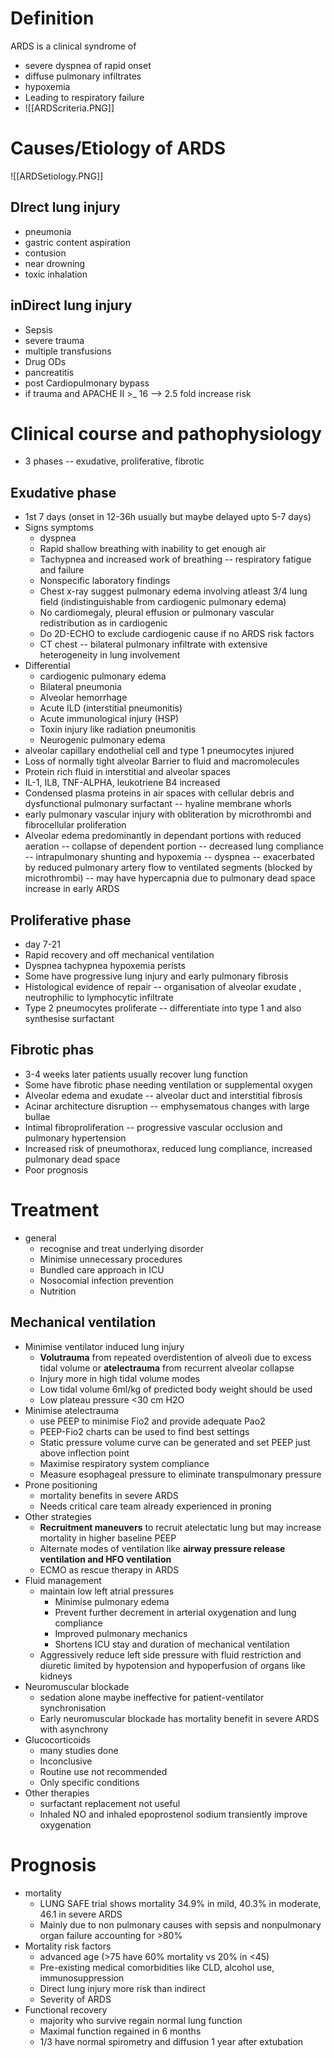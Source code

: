# Definition 
ARDS is a clinical syndrome of 
* severe dyspnea of rapid onset
* diffuse pulmonary infiltrates
* hypoxemia
* Leading to respiratory failure
* ![[ARDScriteria.PNG]]

# Causes/Etiology of ARDS
![[ARDSetiology.PNG]]
## DIrect lung injury
* pneumonia
* gastric content aspiration
* contusion
* near drowning
* toxic inhalation

## inDirect lung injury
* Sepsis
* severe trauma 
* multiple transfusions
* Drug ODs
* pancreatitis
* post Cardiopulmonary bypass
* if trauma and APACHE II >_ 16 --> 2.5 fold increase risk
# Clinical course and pathophysiology
- 3 phases -- exudative, proliferative, fibrotic 
## Exudative phase 
- 1st 7 days (onset in 12-36h usually but maybe delayed upto 5-7 days)
- Signs symptoms
    - dyspnea
    - Rapid shallow breathing with inability to get enough air 
    - Tachypnea and increased work of breathing -- respiratory fatigue and failure
    - Nonspecific laboratory findings
    - Chest x-ray suggest pulmonary edema involving atleast 3/4 lung field (indistinguishable from cardiogenic pulmonary edema)
    - No cardiomegaly, pleural effusion or pulmonary vascular redistribution as in cardiogenic
    - Do 2D-ECHO to exclude cardiogenic cause if no ARDS risk factors
    - CT chest -- bilateral pulmonary infiltrate with extensive heterogeneity in lung involvement
- Differential
    - cardiogenic pulmonary edema
    - Bilateral pneumonia
    - Alveolar hemorrhage
    - Acute ILD (interstitial pneumonitis)
    - Acute immunological injury (HSP)
    - Toxin injury like radiation pneumonitis
    - Neurogenic pulmonary edema
- alveolar capillary endothelial cell and type 1 pneumocytes injured
- Loss of normally tight alveolar Barrier to fluid and macromolecules
- Protein rich fluid in interstitial and alveolar spaces 
- IL-1, IL8, TNF-ALPHA, leukotriene B4 increased 
- Condensed plasma proteins in air spaces with cellular debris and dysfunctional pulmonary surfactant -- hyaline membrane whorls 
- early pulmonary vascular injury with obliteration by microthrombi and fibrocellular proliferation
- Alveolar edema predominantly in dependant portions with reduced aeration -- collapse of dependent portion -- decreased lung compliance -- intrapulmonary shunting and hypoxemia -- dyspnea -- exacerbated by reduced pulmonary artery flow to ventilated segments (blocked by microthrombi) -- may have hypercapnia due to pulmonary dead space increase in early ARDS 
## Proliferative phase 
- day 7-21 
- Rapid recovery and off mechanical ventilation 
- Dyspnea tachypnea hypoxemia perists 
- Some have progressive lung injury and early pulmonary fibrosis
- Histological evidence of repair -- organisation of alveolar exudate , neutrophilic to lymphocytic infiltrate
- Type 2 pneumocytes proliferate -- differentiate into type 1 and also synthesise surfactant
## Fibrotic phas
- 3-4 weeks later patients usually recover lung function
- Some have fibrotic phase needing ventilation or supplemental oxygen 
- Alveolar edema and exudate -- alveolar duct and interstitial fibrosis
- Acinar architecture disruption -- emphysematous changes with large bullae 
- Intimal fibroproliferation -- progressive vascular occlusion and pulmonary hypertension
- Increased risk of pneumothorax, reduced lung compliance, increased pulmonary dead space 
- Poor prognosis
# Treatment
- general
    - recognise and treat underlying disorder
    - Minimise unnecessary procedures
    - Bundled care approach in ICU 
    - Nosocomial infection prevention
    - Nutrition
## Mechanical ventilation
- Minimise ventilator induced lung injury
    - **Volutrauma** from repeated overdistention of alveoli due to excess tidal volume or **atelectrauma** from recurrent alveolar collapse
    - Injury more in high tidal volume modes 
    - Low tidal volume 6ml/kg of predicted body weight should be used  
    - Low plateau pressure <30 cm H2O 
- Minimise atelectrauma
    - use PEEP to minimise Fio2 and provide adequate Pao2 
    - PEEP-Fio2 charts can be used to find best settings
    - Static pressure volume curve can be generated and set PEEP just above inflection point 
    - Maximise respiratory system compliance
    - Measure esophageal pressure to eliminate transpulmonary pressure
- Prone positioning
    - mortality benefits in severe ARDS 
    - Needs critical care team already experienced in proning 
- Other strategies
    - **Recruitment maneuvers** to recruit atelectatic lung but may increase mortality in higher baseline PEEP
    - Alternate modes of ventilation like **airway pressure release ventilation and HFO ventilation** 
    - ECMO as  rescue therapy in ARDS
- Fluid management
     - maintain low left atrial pressures
         - Minimise pulmonary edema
         - Prevent further decrement in arterial oxygenation and lung compliance
         - Improved pulmonary mechanics
         - Shortens ICU stay and duration of mechanical ventilation
     - Aggressively reduce left side pressure with fluid restriction and diuretic limited by hypotension and hypoperfusion of organs like kidneys 
 - Neuromuscular blockade
     - sedation alone maybe ineffective for patient-ventilator synchronisation
     - Early neuromuscular blockade has mortality benefit in severe ARDS with asynchrony 
 - Glucocorticoids
     - many studies done 
     - Inconclusive
     - Routine use not recommended
     - Only specific conditions
 - Other therapies
     - surfactant replacement not useful
     - Inhaled NO and inhaled epoprostenol sodium transiently improve oxygenation

# Prognosis
- mortality
    - LUNG SAFE trial shows mortality 34.9% in mild, 40.3% in moderate, 46.1 in severe ARDS
    - Mainly due to non pulmonary causes with sepsis and nonpulmonary organ failure accounting for >80% 
- Mortality risk factors
    - advanced age (>75 have 60% mortality vs 20% in <45)
    - Pre-existing medical comorbidities like CLD, alcohol use, immunosuppression
    - Direct lung injury more risk than indirect
    - Severity of ARDS 
- Functional recovery
    - majority who survive regain normal lung function
    - Maximal function regained in 6 months
    - 1/3 have normal spirometry and diffusion 1 year after extubation

